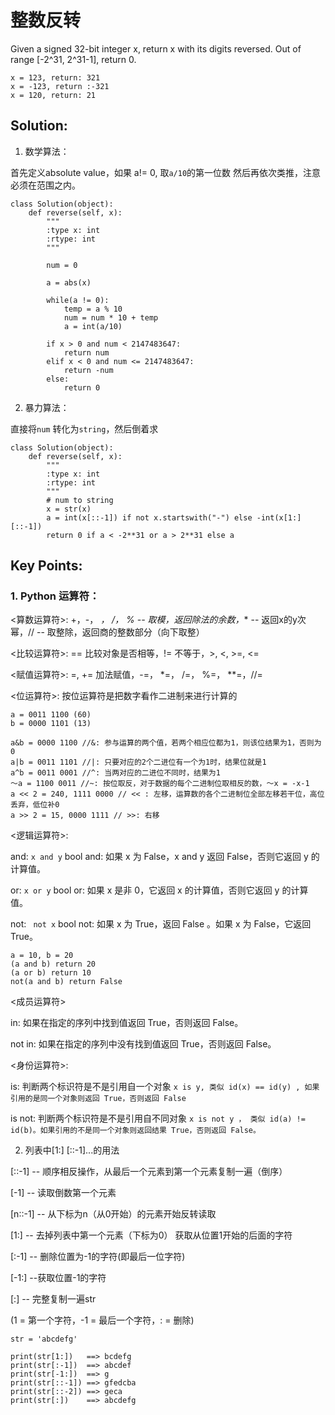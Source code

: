 # 整数反转

Given a signed 32-bit integer x, return x with its digits reversed. Out of range [-2^31, 2^31-1], return 0.

``` 
x = 123, return: 321
x = -123, return :-321
x = 120, return: 21
```

## Solution: 

1. 数学算法：

首先定义absolute value，如果 a!= 0, 取```a/10```的第一位数 然后再依次类推，注意必须在范围之内。

```
class Solution(object):
    def reverse(self, x):
        """
        :type x: int
        :rtype: int
        """

        num = 0

        a = abs(x) 

        while(a != 0):
            temp = a % 10
            num = num * 10 + temp
            a = int(a/10)

        if x > 0 and num < 2147483647:
            return num
        elif x < 0 and num <= 2147483647:
            return -num
        else: 
            return 0
 ```
 
 2. 暴力算法：

直接将```num``` 转化为```string```，然后倒着求

```
class Solution(object):
    def reverse(self, x):
        """
        :type x: int
        :rtype: int
        """
        # num to string 
        x = str(x)
        a = int(x[::-1]) if not x.startswith("-") else -int(x[1:][::-1])
        return 0 if a < -2**31 or a > 2**31 else a
 ```
 
 ## Key Points: 
 
 ### 1. Python 运算符：
 
 <算数运算符>: +，-， *， /， % -- 取模，返回除法的余数，** -- 返回x的y次幂，// -- 取整除，返回商的整数部分（向下取整）
 
 <比较运算符>: == 比较对象是否相等，!= 不等于，>, <, >=, <= 
 
 <赋值运算符>: =, += 加法赋值，-=， *=， /=， %=， **=，//=
 
 <位运算符>: 按位运算符是把数字看作二进制来进行计算的
 
 ```
 a = 0011 1100 (60)
 b = 0000 1101 (13)
 
 a&b = 0000 1100 //&: 参与运算的两个值，若两个相应位都为1，则该位结果为1，否则为0
 a|b = 0011 1101 //|: 只要对应的2个二进位有一个为1时，结果位就是1 
 a^b = 0011 0001 //^: 当两对应的二进位不同时，结果为1
 ～a = 1100 0011 //~: 按位取反，对于数据的每个二进制位取相反的数，～x = -x-1
 a << 2 = 240, 1111 0000 // << : 左移，运算数的各个二进制位全部左移若干位，高位丢弃，低位补0
 a >> 2 = 15, 0000 1111 // >>: 右移
 ```
 <逻辑运算符>: 
 
 and: ```x and y``` bool and: 如果 x 为 False，x and y 返回 False，否则它返回 y 的计算值。
 
 or: ```x or y``` bool or:  如果 x 是非 0，它返回 x 的计算值，否则它返回 y 的计算值。
 
 not: ``` not x``` bool not: 如果 x 为 True，返回 False 。如果 x 为 False，它返回 True。
 ```
 a = 10, b = 20 
 (a and b) return 20
 (a or b) return 10
 not(a and b) return False
 ```
 <成员运算符>
 
 in: 如果在指定的序列中找到值返回 True，否则返回 False。
 
 not in: 如果在指定的序列中没有找到值返回 True，否则返回 False。
 
 <身份运算符>:
 
 is: 判断两个标识符是不是引用自一个对象 ```x is y, 类似 id(x) == id(y) , 如果引用的是同一个对象则返回 True，否则返回 False```
 
 is not: 判断两个标识符是不是引用自不同对象
 ```x is not y ， 类似 id(a) != id(b)。如果引用的不是同一个对象则返回结果 True，否则返回 False。```
 
 
 2. 列表中[1:] [::-1]...的用法

[::-1] --  顺序相反操作，从最后一个元素到第一个元素复制一遍（倒序）

[-1] --  读取倒数第一个元素

[n::-1] -- 从下标为n（从0开始）的元素开始反转读取

[1:] -- 去掉列表中第一个元素（下标为0） 获取从位置1开始的后面的字符

[:-1] -- 删除位置为-1的字符(即最后一位字符)

[-1:] --获取位置-1的字符

[:] -- 完整复制一遍str

(1 = 第一个字符，-1 = 最后一个字符，: = 删除)

```
str = 'abcdefg'
 
print(str[1:])   ==> bcdefg
print(str[:-1])  ==> abcdef
print(str[-1:])  ==> g
print(str[::-1]) ==> gfedcba
print(str[::-2]) ==> geca
print(str[:])    ==> abcdefg
```
